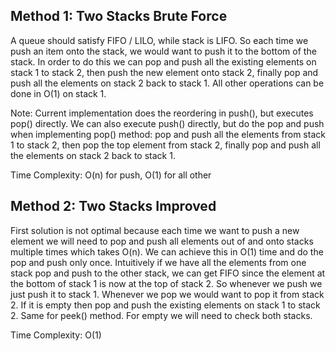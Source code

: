 ## Method 1: Two Stacks Brute Force

A queue should satisfy FIFO / LILO, while stack is LIFO. So each time we push an item onto the stack, we would want to push it to the bottom of the stack.
In order to do this we can pop and push all the existing elements on stack 1 to stack 2, then push the new element onto stack 2, finally pop and push all
the elements on stack 2 back to stack 1. All other operations can be done in O(1) on stack 1. 

Note: Current implementation does the reordering in push(), but executes pop() directly. We can also execute push() directly, but do the pop and push when implementing pop() method: pop and push all the elements from stack 1 to stack 2, then pop the top element from stack 2, finally pop and push all the elements on stack 2 back to stack 1.

Time Complexity: O(n) for push, O(1) for all other

## Method 2: Two Stacks Improved

First solution is not optimal because each time we want to push a new element we will need to pop and push all elements out of and onto stacks multiple 
times which takes O(n). We can achieve this in O(1) time and do the pop and push only once. Intuitively if we have all the elements from one stack pop 
and push to the other stack, we can get FIFO since the element at the bottom of stack 1 is now at the top of stack 2. So whenever we push we just push it 
to stack 1. Whenever we pop we would want to pop it from stack 2. If it is empty then pop and push the existing elements on stack 1 to stack 2. Same for 
peek() method. For empty we will need to check both stacks.

Time Complexity: O(1)
